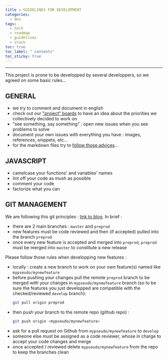 ```yaml
---
title : GUIDELINES FOR DEVELOPMENT
categories:
  - dev
tags:
  - tech
  - roadmap
  - guidelines
  - stack
toc: true
toc_label: " contents"
toc_sticky: true
---
```


-----
This project is prone to be developped by several developpers, so we agreed on some basic rules...

## GENERAL 

- we try to comment and document in english
- check out our ["project" boards](https://github.com/etalab/dashboard-aides-entreprises/projects) to have an idea about the priorities we collectively decided to work on
- "see something, say something" : open new issues when you see problems to solve
- document your own issues with everything you have : images, references, snippets, etc... 
- for the markdown files try to [follow those advices](http://www.cirosantilli.com/markdown-style-guide/#dollar-signs-in-shell-code)...

## JAVASCRIPT

- camelcase your functions' and variables' names
- lint off your code as mush as possible
- comment your code
- factorize what you can 

## GIT MANAGEMENT

We are following this git principles : [link to blog](https://guillim.github.io/git/2018/04/24/Git-workflow.html). In brief : 
- there are 2 main branches : `master` and `preprod`
- new features must be code reviewed and then (if accepted) pulled into the branch `preprod`
- once every new feature is accepted and merged into `preprod`, `preprod` must be merged into `master` to constitute a new release

Please follow those rules when developping new features : 
- locally : create a new branch to work on your own feature(s) named like `mypseudo/mynewfeature`
- before pushing your changes pull the remote `preprod` branch to be merged with your changes in `mypseudo/mynewfeature` branch (so to be sure the features you just developped are compatible with the checked/reviewed `develop` branch):
  >
  ```bash
  git pull origin preprod
  ```
- then push your branch to the remote repo (github repo) : 
  > 
  ```bash
  git push origin <mypseudo/mynewfeature>
  ```
- ask for a pull request on Github from `mypseudo/mynewfeature` to `develop`
- someone else must be assigned as a code reviewer, whose in charge to accept your code changes and merge
- once accepted / reviewed delete `mypseudo/mynewfeature` from the repo to keep the branches clean
